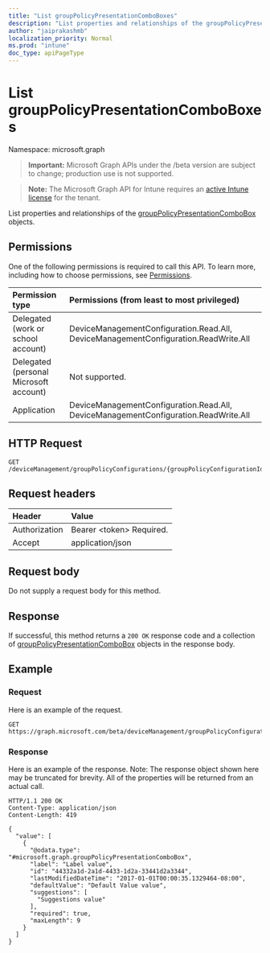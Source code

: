```yaml
---
title: "List groupPolicyPresentationComboBoxes"
description: "List properties and relationships of the groupPolicyPresentationComboBox objects."
author: "jaiprakashmb"
localization_priority: Normal
ms.prod: "intune"
doc_type: apiPageType
---
```


# List groupPolicyPresentationComboBoxes

Namespace: microsoft.graph

> **Important:** Microsoft Graph APIs under the /beta version are subject to change; production use is not supported.

> **Note:** The Microsoft Graph API for Intune requires an [active Intune license](https://go.microsoft.com/fwlink/?linkid=839381) for the tenant.

List properties and relationships of the [groupPolicyPresentationComboBox](../resources/intune-grouppolicy-grouppolicypresentationcombobox.md) objects.

## Permissions
One of the following permissions is required to call this API. To learn more, including how to choose permissions, see [Permissions](/graph/permissions-reference).

<!-- { "blockType": "ignored"  } // Note: Removing this line will cause the permissions autogeneration tool to overwrite the table. -->
|Permission type|Permissions (from least to most privileged)|
|:---|:---|
|Delegated (work or school account)|DeviceManagementConfiguration.Read.All, DeviceManagementConfiguration.ReadWrite.All|
|Delegated (personal Microsoft account)|Not supported.|
|Application|DeviceManagementConfiguration.Read.All, DeviceManagementConfiguration.ReadWrite.All|

## HTTP Request
<!-- {
  "blockType": "ignored"
}
-->
``` http
GET /deviceManagement/groupPolicyConfigurations/{groupPolicyConfigurationId}/definitionValues/{groupPolicyDefinitionValueId}/presentationValues/{groupPolicyPresentationValueId}/presentation/definition/presentations
```

## Request headers
|Header|Value|
|:---|:---|
|Authorization|Bearer &lt;token&gt; Required.|
|Accept|application/json|

## Request body
Do not supply a request body for this method.

## Response
If successful, this method returns a `200 OK` response code and a collection of [groupPolicyPresentationComboBox](../resources/intune-grouppolicy-grouppolicypresentationcombobox.md) objects in the response body.

## Example

### Request
Here is an example of the request.
``` http
GET https://graph.microsoft.com/beta/deviceManagement/groupPolicyConfigurations/{groupPolicyConfigurationId}/definitionValues/{groupPolicyDefinitionValueId}/presentationValues/{groupPolicyPresentationValueId}/presentation/definition/presentations
```

### Response
Here is an example of the response. Note: The response object shown here may be truncated for brevity. All of the properties will be returned from an actual call.
``` http
HTTP/1.1 200 OK
Content-Type: application/json
Content-Length: 419

{
  "value": [
    {
      "@odata.type": "#microsoft.graph.groupPolicyPresentationComboBox",
      "label": "Label value",
      "id": "44332a1d-2a1d-4433-1d2a-33441d2a3344",
      "lastModifiedDateTime": "2017-01-01T00:00:35.1329464-08:00",
      "defaultValue": "Default Value value",
      "suggestions": [
        "Suggestions value"
      ],
      "required": true,
      "maxLength": 9
    }
  ]
}
```
